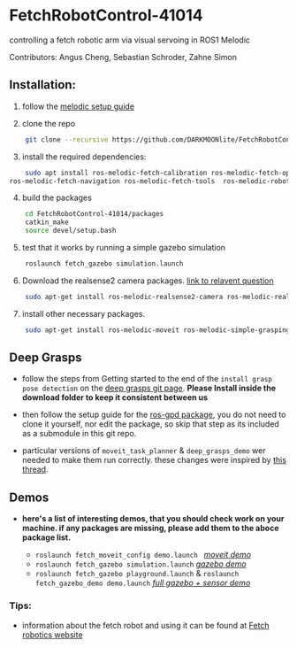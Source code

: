 # FetchRobotControl-41014
controlling a fetch robotic arm via visual servoing in ROS1 Melodic

Contributors: Angus Cheng, Sebastian Schroder, Zahne Simon



## Installation:
1. follow the [melodic setup guide](http://wiki.ros.org/melodic/Installation/Ubuntu)

2. clone the repo 
```bash
    git clone --recursive https://github.com/DARKMOONlite/FetchRobotControl-41014.git
```

3. install the required dependencies:
```bash
    sudo apt install ros-melodic-fetch-calibration ros-melodic-fetch-open-auto-dock \
ros-melodic-fetch-navigation ros-melodic-fetch-tools  ros-melodic-robot-controllers ros-melodic-rgbd-launch ros-melodic-moveit-core -y
```
4. build the packages
```bash
    cd FetchRobotControl-41014/packages
    catkin_make
    source devel/setup.bash
```
5. test that it works by running a simple gazebo simulation
```bash
    roslaunch fetch_gazebo simulation.launch
```
6. Download the realsense2 camera packages. [link to relavent question](https://answers.ros.org/question/364033/realsense2_camera-cannot-locate-rosdep-definition-for-librealsense2/)
```bash
    sudo apt-get install ros-melodic-realsense2-camera ros-melodic-realsense2-description ros-melodic-librealsense2 
```
7. install other necessary packages.
```bash
    sudo apt-get install ros-melodic-moveit ros-melodic-simple-grasping ros-melodic-moveit-visual-tools ros-melodic-rosparam-shortcuts ros-melodic-franka-desctiption 
```



## Deep Grasps
- follow the steps from Getting started to the end of the `install grasp pose detection` on the [deep grasps git page](https://github.com/PickNikRobotics/deep_grasp_demo/blob/master/README.md). **Please Install inside the download folder to keep it consistent between us**
- then follow the setup guide for the [ros-gpd package](https://github.com/atenpas/gpd_ros), you do not need to clone it yourself, nor edit the package, so skip that step as its included as a submodule in this git repo. 

- particular versions of `moveit_task_planner` & `deep_grasps_demo` wer needed to make them run correctly. these changes were inspired by [this thread](https://github.com/PickNikRobotics/deep_grasp_demo/issues/15).


## Demos
- **here's a list of interesting demos, that you should check work on your machine. if any packages are missing, please add them to the aboce package list.**

    - ```roslaunch fetch_moveit_config demo.launch ``` *[moveit demo](https://docs.fetchrobotics.com/manipulation.html)*
    - ```roslaunch fetch_gazebo simulation.launch``` *[gazebo demo](https://docs.fetchrobotics.com/gazebo.html)*
    - ```roslaunch fetch_gazebo playground.launch``` & ```roslaunch fetch_gazebo_demo demo.launch```  *[full gazebo + sensor demo](https://docs.fetchrobotics.com/gazebo.html#mm-demo)*



### Tips:

- information about the fetch robot and using it can be found at [Fetch robotics website](https://docs.fetchrobotics.com/index.html)